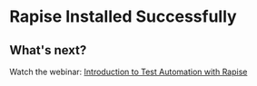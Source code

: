 # Rapise Installed Successfully

## What's next?

Watch the webinar: [Introduction to Test Automation with Rapise](https://www.youtube.com/playlist?list=PL1GncVUgF5ntLDCyJMx5L9hKE8ainRCDd)